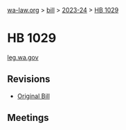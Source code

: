 [wa-law.org](/) > [bill](/bill/) > [2023-24](/bill/2023-24/) > [HB 1029](/bill/2023-24/hb/1029/)

# HB 1029
[leg.wa.gov](https://app.leg.wa.gov/billsummary?BillNumber=1029&Year=2023&Initiative=false)

## Revisions
* [Original Bill](1/)

## Meetings